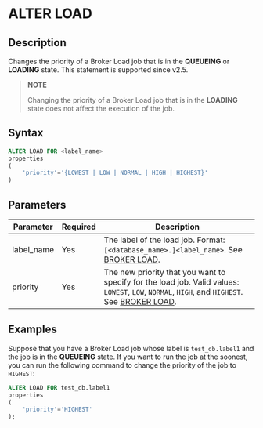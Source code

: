 # ALTER LOAD

## Description

Changes the priority of a Broker Load job that is in the **QUEUEING** or **LOADING** state. This statement is supported since v2.5.

> **NOTE**
>
> Changing the priority of a Broker Load job that is in the **LOADING** state does not affect the execution of the job.

## Syntax

```SQL
ALTER LOAD FOR <label_name>
properties
(
    'priority'='{LOWEST | LOW | NORMAL | HIGH | HIGHEST}'
)
```

## Parameters

| **Parameter** | **Required** | Description                                                  |
| ------------- | ------------ | ------------------------------------------------------------ |
| label_name    | Yes          | The label of the load job. Format: `[<database_name>.]<label_name>`. See [BROKER LOAD](../data-manipulation/BROKER%20LOAD.md#label). |
| priority      | Yes          | The new priority that you want to specify for the load job. Valid values: `LOWEST`, `LOW`, `NORMAL`, `HIGH`, and `HIGHEST`. See [BROKER LOAD](../data-manipulation/BROKER%20LOAD.md). |

## Examples

Suppose that you have a Broker Load job whose label is `test_db.label1` and the job is in the **QUEUEING** state. If you want to run the job at the soonest, you can run the following command to change the priority of the job to `HIGHEST`:

```SQL
ALTER LOAD FOR test_db.label1
properties
(
    'priority'='HIGHEST'
);
```
